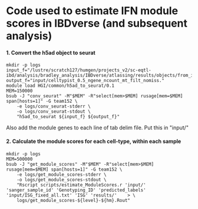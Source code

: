 # Code used to estimate IFN module scores in IBDverse (and subsequent analysis)

#### 1. Convert the h5ad object to seurat
```
mkdir -p logs
input_f="/lustre/scratch127/humgen/projects_v2/sc-eqtl-ibd/analysis/bradley_analysis/IBDverse/atlassing/results/objects/from_irods/celltypist_0.5_ngene_ncount_mt_filt_nomiss.h5ad"
output_f="input/celltypist_0.5_ngene_ncount_mt_filt_nomiss."
module load HGI/common/h5ad_to_seurat/0.1
MEM=150000
bsub -J "conv_seurat" -M"$MEM" -R"select[mem>$MEM] rusage[mem=$MEM] span[hosts=1]" -G team152 \
    -e logs/conv_seurat-stderr \
    -o logs/conv_seurat-stdout \
    "h5ad_to_seurat ${input_f} ${output_f}"
```

Also add the module genes to each line of tab delim file. Put this in "input/"

#### 2. Calculate the module scores for each cell-type, within each sample
```
mkdir -p logs
MEM=500000
bsub -J "get_module_scores" -M"$MEM" -R"select[mem>$MEM] rusage[mem=$MEM] span[hosts=1]" -G team152 \
    -e logs/get_module_scores-stderr \
    -o logs/get_module_scores-stdout \
    "Rscript scripts/estimate_ModuleScores.r 'input/' 'sanger_sample_id' 'Genotyping_ID' 'predicted_labels' 'input/ISG_fixed_all.txt' 'ISG' 'results/'    > \
    logs/get_module_scores-${level}-${hm}.Rout"
```
